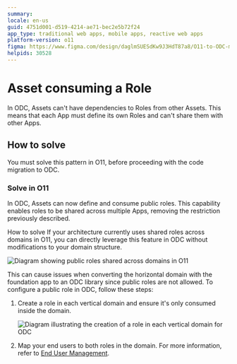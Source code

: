 ```yaml
---
summary: 
locale: en-us
guid: 4751d001-d519-4214-ae71-bec2e5b72f24
app_type: traditional web apps, mobile apps, reactive web apps
platform-version: o11
figma: https://www.figma.com/design/daglmSUESdKw9J3HdT87a8/O11-to-ODC-migration?node-id=2350-7746
helpids: 30528
---
```

# Asset consuming a Role

In ODC, Assets can't have dependencies to Roles from other Assets.
This means that each App must define its own Roles and can't share them with other Apps.

## How to solve

You must solve this pattern in O11, before proceeding with the code migration to ODC.

### Solve in O11

In ODC, Assets can now define and consume public roles. This capability enables roles to be shared across multiple Apps, removing the restriction previously described.

How to solve
If your architecture currently uses shared roles across domains in O11, you can directly leverage this feature in ODC without modifications to your domain structure.

![Diagram showing public roles shared across domains in O11](images/sharing-roles-across-domains-diag.png "Public Roles Across Domains")

This can cause issues when converting the horizontal domain with the foundation app to an ODC library since public roles are not allowed. To configure a public role in ODC, follow these steps:

1. Create a role in each vertical domain and ensure it's only consumed inside the domain.

    ![Diagram illustrating the creation of a role in each vertical domain for ODC](images/create-roles-in-domains-diag.png "Create Role in Each Domain")

1. Map your end users to both roles in the domain. For more information, refer to [End User Management](https://success.outsystems.com/documentation/outsystems_developer_cloud/user_management/roles/).
